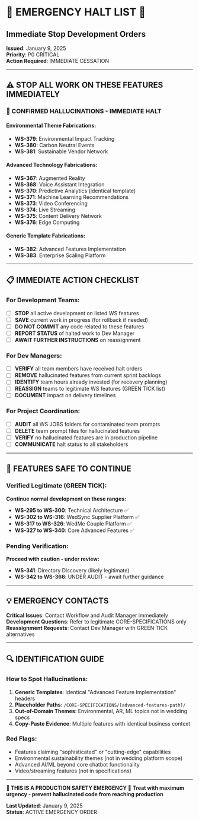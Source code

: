 # 🚨 EMERGENCY HALT LIST 🚨
## Immediate Stop Development Orders
**Issued**: January 9, 2025  
**Priority**: P0 CRITICAL  
**Action Required**: IMMEDIATE CESSATION  

---

## ⚠️ STOP ALL WORK ON THESE FEATURES IMMEDIATELY

### 🚫 CONFIRMED HALLUCINATIONS - IMMEDIATE HALT

#### Environmental Theme Fabrications:
- **WS-379**: Environmental Impact Tracking
- **WS-380**: Carbon Neutral Events  
- **WS-381**: Sustainable Vendor Network

#### Advanced Technology Fabrications:
- **WS-367**: Augmented Reality
- **WS-368**: Voice Assistant Integration
- **WS-370**: Predictive Analytics (identical template)
- **WS-371**: Machine Learning Recommendations
- **WS-373**: Video Conferencing
- **WS-374**: Live Streaming  
- **WS-375**: Content Delivery Network
- **WS-376**: Edge Computing

#### Generic Template Fabrications:
- **WS-382**: Advanced Features Implementation
- **WS-383**: Enterprise Scaling Platform

---

## 📋 IMMEDIATE ACTION CHECKLIST

### For Development Teams:
- [ ] **STOP** all active development on listed WS features
- [ ] **SAVE** current work in progress (for rollback if needed)
- [ ] **DO NOT COMMIT** any code related to these features
- [ ] **REPORT STATUS** of halted work to Dev Manager
- [ ] **AWAIT FURTHER INSTRUCTIONS** on reassignment

### For Dev Managers:
- [ ] **VERIFY** all team members have received halt orders
- [ ] **REMOVE** hallucinated features from current sprint backlogs
- [ ] **IDENTIFY** team hours already invested (for recovery planning)
- [ ] **REASSIGN** teams to legitimate WS features (GREEN TICK list)
- [ ] **DOCUMENT** impact on delivery timelines

### For Project Coordination:
- [ ] **AUDIT** all WS JOBS folders for contaminated team prompts
- [ ] **DELETE** team prompt files for hallucinated features
- [ ] **VERIFY** no hallucinated features are in production pipeline
- [ ] **COMMUNICATE** halt status to all stakeholders

---

## 🎯 FEATURES SAFE TO CONTINUE

### Verified Legitimate (GREEN TICK):
**Continue normal development on these ranges:**
- **WS-295 to WS-300**: Technical Architecture ✅
- **WS-302 to WS-316**: WedSync Supplier Platform ✅  
- **WS-317 to WS-326**: WedMe Couple Platform ✅
- **WS-327 to WS-340**: Core Advanced Features ✅

### Pending Verification:
**Proceed with caution - under review:**
- **WS-341**: Directory Discovery (likely legitimate)
- **WS-342 to WS-366**: UNDER AUDIT - await further guidance

---

## 💡 EMERGENCY CONTACTS

**Critical Issues**: Contact Workflow and Audit Manager immediately  
**Development Questions**: Refer to legitimate CORE-SPECIFICATIONS only  
**Reassignment Requests**: Contact Dev Manager with GREEN TICK alternatives  

---

## 🔍 IDENTIFICATION GUIDE

### How to Spot Hallucinations:
1. **Generic Templates**: Identical "Advanced Feature Implementation" headers
2. **Placeholder Paths**: `/CORE-SPECIFICATIONS/[advanced-features-path]/`
3. **Out-of-Domain Themes**: Environmental, AR, ML topics not in wedding specs
4. **Copy-Paste Evidence**: Multiple features with identical business context

### Red Flags:
- Features claiming "sophisticated" or "cutting-edge" capabilities
- Environmental sustainability themes (not in wedding platform scope)
- Advanced AI/ML beyond core chatbot functionality
- Video/streaming features (not in specifications)

---

**🚨 THIS IS A PRODUCTION SAFETY EMERGENCY 🚨**
**Treat with maximum urgency - prevent hallucinated code from reaching production**

**Last Updated**: January 9, 2025  
**Status**: ACTIVE EMERGENCY ORDER